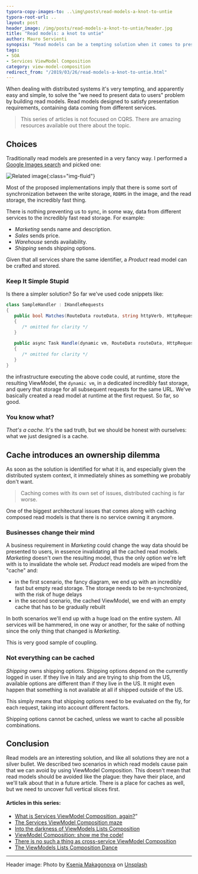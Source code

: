 ```yaml
---
typora-copy-images-to: ..\img\posts\read-models-a-knot-to-untie
typora-root-url: ..
layout: post
header_image: /img/posts/read-models-a-knot-to-untie/header.jpg
title: "Read models: a knot to untie"
author: Mauro Servienti
synopsis: "Read models can be a tempting solution when it comes to presenting data in a distributed system. Before going down this route it's important to disclose the very nature of the choice we're going to make. It's a knot to untie."
tags:
- SOA
- Services ViewModel Composition
category: view-model-composition
redirect_from: "/2019/03/26/read-models-a-knot-to-untie.html"
---
```


When dealing with distributed systems it's very tempting, and apparently easy and simple, to solve the "we need to present data to users" problem by building read models. Read models designed to satisfy presentation requirements, containing data coming from different services.

> This series of articles is not focused on CQRS. There are amazing resources available out there about the topic.

## Choices

Traditionally read models are presented in a very fancy way. I performed a [Google Images search](https://www.google.com/search?q=read+model&source=lnms&tbm=isch&sa=X&ved=0ahUKEwii7OfopJ_hAhVKsaQKHT3rCc0Q_AUIDigB&biw=1707&bih=818) and picked one:

![Related image](https://i.stack.imgur.com/eKU6r.png){:class="img-fluid"}

Most of the proposed implementations imply that there is some sort of synchronization between the write storage, `RDBMS` in the image, and the read storage, the incredibly fast thing.

There is nothing preventing us to sync, in some way, data from different services to the incredibly fast read storage. For example:

- *Marketing* sends name and description.
- *Sales* sends price.
- *Warehouse* sends availability.
- *Shipping* sends shipping options.

Given that all services share the same identifier, a _Product_ read model can be crafted and stored.

### Keep It Simple Stupid

Is there a simpler solution? So far we've used code snippets like:

```csharp
class SampleHandler : IHandleRequests
{
   public bool Matches(RouteData routeData, string httpVerb, HttpRequest request)
   {
      /* omitted for clarity */
   }
   
   public async Task Handle(dynamic vm, RouteData routeData, HttpRequest request)
   {
      /* omitted for clarity */
   }
}
```

the infrastructure executing the above code could, at runtime, store the resulting ViewModel, the `dynamic vm`, in a dedicated incredibly fast storage, and query that storage for all subsequent requests for the same URL. We've basically created a read model at runtime at the first request. So far, so good.

### You know what?

*That's a cache*. It's the sad truth, but we should be honest with ourselves: what we just designed is a cache.

## Cache introduces an ownership dilemma

As soon as the solution is identified for what it is, and especially given the distributed system context, it immediately shines as something we probably don't want.

> Caching comes with its own set of issues, distributed caching is far worse.

One of the biggest architectural issues that comes along with caching composed read models is that there is no service owning it anymore.

### Businesses change their mind

A business requirement in _Marketing_ could change the way data should be presented to users, in essence invalidating all the cached read models. _Marketing_ doesn't own the resulting model, thus the only option we're left with is to invalidate the whole set. _Product_ read models are wiped from the "cache" and:

- in the first scenario, the fancy diagram, we end up with an incredibly fast but empty read storage. The storage needs to be re-synchronized, with the risk of huge delays
- in the second scenario, the cached ViewModel, we end with an empty cache that has to be gradually rebuilt

In both scenarios we'll end up with a huge load on the entire system. All services will be hammered, in one way or another, for the sake of nothing since the only thing that changed is _Marketing_.

This is very good sample of coupling.

### Not everything can be cached

_Shipping_ owns shipping options. Shipping options depend on the currently logged in user. If they live in Italy and are trying to ship from the US, available options are different than if they live in the US. It might even happen that something is not available at all if shipped outside of the US.

This simply means that shipping options need to be evaluated on the fly, for each request, taking into account different factors.

Shipping options cannot be cached, unless we want to cache all possible combinations.

## Conclusion

Read models are an interesting solution, and like all solutions they are not a silver bullet. We described two scenarios in which read models cause pain that we can avoid by using ViewModel Composition. This doesn't mean that read models should be avoided like the plague: they have their place, and we'll talk about that in a future article. There is a place for caches as well, but we need to uncover full vertical slices first.

#### Articles in this series:

- [What is Services ViewModel Composition, again?](https://milestone.topics.it/2019/02/06/what-is-services-viewmodel-composition-again.html)”
- [The Services ViewModel Composition maze](https://milestone.topics.it/2019/02/20/viewmodel-composition-maze.html)
- [Into the darkness of ViewModels Lists Composition](https://milestone.topics.it/2019/02/28/into-the-darkness-of-viewmodel-lists-composition.html)
- [ViewModel Composition: show me the code!](https://milestone.topics.it/2019/03/06/viewmodel-composition-show-me-the-code.html)
- [There is no such a thing as cross-service ViewModel Composition](https://milestone.topics.it/2019/03/13/there-is-no-such-a-thing-as-cross-services-composition.html)
- [The ViewModels Lists Composition Dance](https://milestone.topics.it/2019/03/21/the-viewmodels-lists-composition-dance.html)

---

Header image: Photo by [Ksenia Makagonova](https://unsplash.com/photos/KiAZ61Sh17k?utm_source=unsplash&utm_medium=referral&utm_content=creditCopyText) on [Unsplash](https://unsplash.com/search/photos/knot?utm_source=unsplash&utm_medium=referral&utm_content=creditCopyText)
